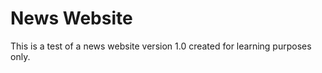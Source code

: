 <h1>      News Website   </h1>
<p> This is a test of a news website version 1.0  created for
learning purposes only.
</p>

